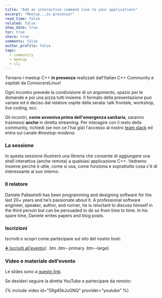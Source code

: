 ```yaml
---
title: "Add an interactive command line to your applications"
excerpt: "Meetup...in presenza!"
read_time: false
related: false
show_date: true
toc: true
share: true
comments: false
author_profile: false
tags:
  - community
  - meetup
  - cli
---
```


Tornano i meetup C++ **in presenza** realizzati dall'Italian C++ Community e ospitati da ConoscereLinux!

Ogni incontro prevede la condivisione di un argomento, spazio per le domande e poi una pizza tutti insieme.
Il formato della presentazione può variare ed è deciso dal relatore ospite della serata: talk frontale, workshop, live coding, ecc.

Gli incontri, **come avveniva prima dell'emergenza sanitaria**, saranno trasmessi **anche** in diretta streaming. Per interagire con il resto della community, richiedi (se non ce l'hai già) l'accesso al nostro [team slack](https://italiancpp.org/join) ed entra sul canale *#meetup-modena*.

### La sessione

In questa sessione illustrerò una libreria che consente di aggiungere una shell interattiva (anche remota) a qualsiasi applicazione C++. Vedremo insieme perché è utile, come si usa, come funziona e soprattutto cosa c'è di interessante al suo interno.

### Il relatore

Daniele Pallastrelli has been programming and designing software for the last 20+ years and he’s passionate about it. A professional software engineer, speaker, author, and runner, he is reluctant to discuss himself in the third person but can be persuaded to do so from time to time. In his spare time, Daniele writes papers and blog posts.

### Iscrizioni

Iscriviti e scopri come partecipare sul sito del nostro host:

[➕ Iscriviti all'evento](https://conoscerelinux.org/courses/meetupcpp_0122/){: .btn .btn--primary .btn--large}

### Video e materiale dell'evento

Le slides sono a [questo link](https://www.walletfox.com/course/fp_readermonad.php#/step-1).

Se desideri seguire la diretta YouTube e partecipare da remoto:

{% include video id="59g4SkJuGNQ" provider="youtube" %}
